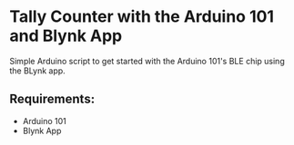 # Tally Counter with the Arduino 101 and Blynk App
Simple Arduino script to get started with the Arduino 101's BLE chip using the BLynk app.

## Requirements:
- Arduino 101
- Blynk App

